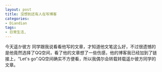 ```yaml
---
layout: post
title: 没想到还有人在写博客
categories:
- Diandian
tags:
- 日常生活, 
---
```

今天遥か彼方 同学跟我说看看他写的文章，才知道他文笔这么好，不过很遗憾的是他竟然选择了QQ空间，看了他的文章想了一些伤感，他的博客我已经加到了链接上，“Let's go”.QQ空间确实不方便看，所以我偶尔会转载转载遥か彼方同学的文章。